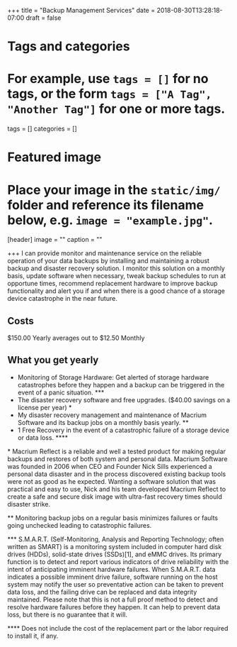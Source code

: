 +++
title = "Backup Management Services"
date = 2018-08-30T13:28:18-07:00
draft = false

# Tags and categories
# For example, use `tags = []` for no tags, or the form `tags = ["A Tag", "Another Tag"]` for one or more tags.
tags = []
categories = []

# Featured image
# Place your image in the `static/img/` folder and reference its filename below, e.g. `image = "example.jpg"`.
[header]
image = ""
caption = ""

+++
I can provide monitor and maintenance service on the reliable operation of your data backups by installing and maintaining a robust backup and disaster recovery solution. I monitor this solution on a monthly basis, update software when necessary, tweak backup schedules to run at opportune times, recommend replacement hardware to improve backup functionality and alert you if and when there is a good chance of a storage device catastrophe in the near future.

## Costs
$150.00 Yearly averages out to $12.50 Monthly

## What you get yearly
- Monitoring of Storage Hardware: Get alerted of storage hardware catastrophes before they happen and a backup can be triggered in the event of a panic situation.  \*\*\*
- The disaster recovery software and free upgrades. ($40.00 savings on a license per year) \*
- My disaster recovery management and maintenance of Macrium Software and its backup jobs on a monthly basis yearly. \*\*
- 1 Free Recovery in the event of a catastrophic failure of a storage device or data loss. \*\*\*\*


\* Macrium Reflect is a reliable and well a tested product for making regular backups and restores of both system and personal data. Macrium Software was founded in 2006 when CEO and Founder Nick Sills experienced a personal data disaster and in the process discovered existing backup tools were not as good as he expected. Wanting a software solution that was practical and easy to use, Nick and his team developed Macrium Reflect to create a safe and secure disk image with ultra-fast recovery times should disaster strike.

\*\* Monitoring backup jobs on a regular basis minimizes failures or faults going unchecked leading to catastrophic failures.

\*\*\* S.M.A.R.T. (Self-Monitoring, Analysis and Reporting Technology; often written as SMART) is a monitoring system included in computer hard disk drives (HDDs), solid-state drives (SSDs)[1], and eMMC drives. Its primary function is to detect and report various indicators of drive reliability with the intent of anticipating imminent hardware failures. When S.M.A.R.T. data indicates a possible imminent drive failure, software running on the host system may notify the user so preventative action can be taken to prevent data loss, and the failing drive can be replaced and data integrity maintained. Please note that this is not a full proof method to detect and resolve hardware failures before they happen. It can help to prevent data loss, but there is no guarantee that it will.

\*\*\*\* Does not include the cost of the replacement part or the labor required to install it, if any.
